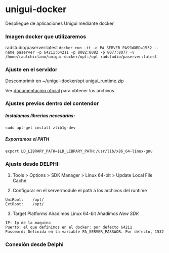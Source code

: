 # unigui-docker
Despliegue de aplicaciones Unigui mediante docker

### Imagen docker que utilizaremos
radstudio/paserver:latest
`docker run -it -e PA_SERVER_PASSWORD=1532 --name paserver -p 64211:64211 -p 8082:8082 -p 8077:8077 -v /home/raulchiclano/unigui-docker/opt:/opt radstudio/paserver:latest`

### Ajuste en el servidor
Descomprimir en ~/unigui-docker/opt
unigui_runtime.zip

Ver [documentación oficial](http://www.unigui.com/doc/online_help/compling--running-a-unigui-app.htm) para obtener los archivos.

### Ajustes previos dentro del contendor
##### Instalamos librerias necesarias:
`sudo apt-get install zlib1g-dev`

##### Exportamos el PATH
`export LD_LIBRARY_PATH=$LD_LIBRARY_PATH:/usr/lib/x86_64-linux-gnu`

### Ajuste desde DELPHI:
1. Tools > Options > SDK Manager > Linux 64-bit > Update Local File Cache

2. Configurar en el servermodule el path a los archivos del runtime
```
UniRoot:    /opt/
ExtRoot:    /opt/
```
3. Target Platforms
Añadimos Linux 64-bit
Añadimos *New SDK*
```
IP: Ip de la maquina
Puerto: el que definimos en el docker: por defecto 64211
Password: Definida en la variable PA_SERVER_PASSWOR. Por defecto, 1532

```

### Conexión desde Delphi
